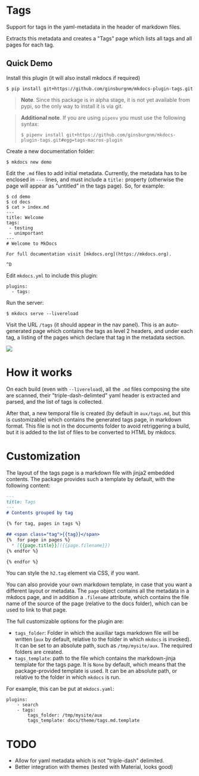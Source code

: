 # Tags

Support for tags in the yaml-metadata in the header of markdown files.

Extracts this metadata and creates a "Tags" page which lists all tags and all pages for each tag.

## Quick Demo

Install this plugin (it will also install mkdocs if required)

```shell
$ pip install git+https://github.com/ginsburgnm/mkdocs-plugin-tags.git
```

> **Note**. Since this package is in alpha stage, it is not yet available from pypi, so the only way to install it is via git.

> **Additional note**. If you are using `pipenv` you must use the following syntax:
> ```shell
> $ pipenv install git+https://github.com/ginsburgnm/mkdocs-plugin-tags.git#egg=tags-macros-plugin
> ```

Create a new documentation folder:

```shell
$ mkdocs new demo
```

Edit the `.md` files to add initial metadata. Currently, the metadata has to be enclosed in `---` lines, and must include a `title:` property (otherwise the page will appear as "untitled" in the tags page). So, for example:

```
$ cd demo
$ cd docs
$ cat > index.md
---
title: Welcome
tags:
 - testing
 - unimportant
---
# Welcome to MkDocs

For full documentation visit [mkdocs.org](https://mkdocs.org).

^D
```

Edit `mkdocs.yml` to include this plugin:

```
plugins:
  - tags:
```

Run the server:

```
$ mkdocs serve --livereload
```

Visit the URL `/tags` (it should appear in the nav panel). This is an auto-generated page which contains the tags as level 2 headers, and under each tag, a listing of the pages which declare that tag in the metadata section.

![](doc/imgs/screenshot.png)

# How it works

On each build (even with `--livereload`), all the `.md` files composing the site are scanned, their "triple-dash-delimted" yaml header is extracted and parsed, and the list of tags is collected. 

After that, a new temporal file is created (by default in `aux/tags.md`, but this is customizable) which contains the generated tags page, in markdown format. This file is not in the documents folder to avoid retriggering a build, but it is added to the list of files to be converted to HTML by mkdocs.

# Customization

The layout of the tags page is a markdown file with jinja2 embedded contents. The package provides such a template by default, with the following content:

```markdown
---
title: Tags
---
# Contents grouped by tag

{% for tag, pages in tags %}

## <span class="tag">{{tag}}</span>
{%  for page in pages %}
  * [{{page.title}}]({{page.filename}})
{% endfor %}

{% endfor %}
```

You can style the `h2.tag` element via CSS, if you want.

You can also provide your own markdown template, in case that you want a different layout or metadata. The `page` object contains all the metadata in a mkdocs page, and in addition a `.filename` attribute, which contains the file name of the source of the page (relative to the docs folder), which can be used to link to that page.

The full customizable options for the plugin are:

* `tags_folder`: Folder in which the auxiliar tags markdown file will be written (`aux` by default, relative to the folder in which `mkdocs` is invoked). It can be set to an absolute path, such as `/tmp/mysite/aux`. The required folders are created.
* `tags_template`: path to the file which contains the markdown-jinja template for the tags page. It is `None` by default, which means that the package-provided template is used. It can be an absolute path, or relative to the folder in which `mkdocs` is run.

For example, this can be put at `mkdocs.yaml`:

```
plugins:
    - search
    - tags:
        tags_folder: /tmp/mysite/aux
        tags_template: docs/theme/tags.md.template
```

# TODO

* Allow for yaml metadata which is not "triple-dash" delimited.
* Better integration with themes (tested with Material, looks good)
